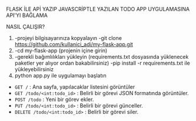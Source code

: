 FLASK İLE APİ YAZIP JAVASCRİPTLE YAZILAN TODO APP UYGULAMASINA API'YI BAĞLAMA

NASIL ÇALIŞIR?


1) -projeyi bilgisayarınıza kopyalayın 
-git clone https://github.com/kullanici_adi/my-flask-app.git
2) -cd my-flask-app (projenin içine girin)
3) -gerekli bağımlılıkları yükleyin (requirements.txt dosyasında yüklenecek paketler yer alıyor ordan bakabilirsiniz)
-pip install -r requirements.txt ile yükleyebilirsiniz
4) python app.py ile uygulamayı başlatın

- `GET /` : Ana sayfa, yapılacaklar listesini görüntüler
- `GET /todo/<int:todo_id>` : Belirli bir görevi JSON formatında görüntüler.
- `POST /todo` : Yeni bir görev ekler.
- `PUT /todo/<int:todo_id>` : Belirli bir görevi günceller.
- `DELETE /todo/<int:todo_id>` : Belirli bir görevi siler.

